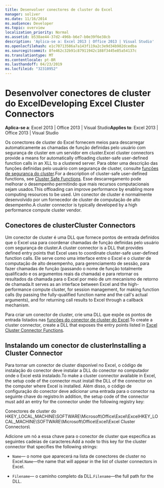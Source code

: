 ```yaml
---
title: Desenvolver conectores de cluster do Excel
manager: soliver
ms.date: 11/16/2014
ms.audience: Developer
ms.topic: overview
localization_priority: Normal
ms.assetid: b538ae44-37d2-496b-b6e7-b0e39f6e38cb
description: 'Aplica-se a: Excel 2013 | Office 2013 | Visual Studio'
ms.openlocfilehash: e1c70713586a7a143f119a2c3e9d34b982dcedba
ms.sourcegitcommit: 8fe462c32b91c87911942c188f3445e85a54137c
ms.translationtype: MT
ms.contentlocale: pt-BR
ms.lasthandoff: 04/23/2019
ms.locfileid: "32310952"
---
```

# <a name="developing-excel-cluster-connectors"></a><span data-ttu-id="12193-103">Desenvolver conectores de cluster do Excel</span><span class="sxs-lookup"><span data-stu-id="12193-103">Developing Excel Cluster Connectors</span></span>

<span data-ttu-id="12193-104">**Aplica-se a**: Excel 2013 | Office 2013 | Visual Studio</span><span class="sxs-lookup"><span data-stu-id="12193-104">**Applies to**: Excel 2013 | Office 2013 | Visual Studio</span></span> 
  
<span data-ttu-id="12193-105">Os conectores de cluster do Excel fornecem meios para descarregar automaticamente as chamadas de função definidas pelo usuário com segurança de cluster em um servidor em cluster.</span><span class="sxs-lookup"><span data-stu-id="12193-105">Excel cluster connectors provide a means for automatically offloading cluster-safe user-defined function calls in an XLL to a clustered server.</span></span> <span data-ttu-id="12193-106">Para obter uma descrição das funções definidas pelo usuário com segurança de cluster, consulte [funções de segurança do cluster](cluster-safe-functions.md).</span><span class="sxs-lookup"><span data-stu-id="12193-106">For a description of cluster-safe user-defined functions, see [Cluster Safe Functions](cluster-safe-functions.md).</span></span> <span data-ttu-id="12193-107">Esse descarregamento pode melhorar o desempenho permitindo que mais recursos computacionais sejam usados.</span><span class="sxs-lookup"><span data-stu-id="12193-107">This offloading can improve performance by enabling more computing resources to be used.</span></span> <span data-ttu-id="12193-108">Um conector de cluster é normalmente desenvolvido por um fornecedor de cluster de computação de alto desempenho.</span><span class="sxs-lookup"><span data-stu-id="12193-108">A cluster connector is typically developed by a high performance compute cluster vendor.</span></span>
  
## <a name="cluster-connectors"></a><span data-ttu-id="12193-109">Conectores de cluster</span><span class="sxs-lookup"><span data-stu-id="12193-109">Cluster Connectors</span></span>

<span data-ttu-id="12193-110">Um conector de cluster é uma DLL que fornece pontos de entrada definidos que o Excel usa para coordenar chamadas de função definidas pelo usuário com segurança de cluster.</span><span class="sxs-lookup"><span data-stu-id="12193-110">A cluster connector is a DLL that provides defined entry points that Excel uses to coordinate cluster-safe user-defined function calls.</span></span> <span data-ttu-id="12193-111">Ele serve como uma interface entre o Excel e o cluster de computação de alto desempenho, para gerenciamento de sessão, para fazer chamadas de função (passando o nome de função totalmente qualificado e os argumentos reais da chamada) e para retornar os resultados da chamada para o Excel por meio de um mecanismo de retorno de chamada.</span><span class="sxs-lookup"><span data-stu-id="12193-111">It serves as an interface between Excel and the high-performance compute cluster, for session management, for making function calls (by passing the fully-qualified function name and the call's actual arguments), and for returning call results to Excel through a callback mechanism.</span></span>
  
<span data-ttu-id="12193-112">Para criar um conector de cluster, crie uma DLL que expõe os pontos de entrada listados nas [funções do conector de cluster do Excel](excel-cluster-connector-functions.md).</span><span class="sxs-lookup"><span data-stu-id="12193-112">To create a cluster connector, create a DLL that exposes the entry points listed in [Excel Cluster Connector Functions](excel-cluster-connector-functions.md).</span></span>
  
## <a name="installing-a-cluster-connector"></a><span data-ttu-id="12193-113">Instalando um conector de cluster</span><span class="sxs-lookup"><span data-stu-id="12193-113">Installing a Cluster Connector</span></span>

<span data-ttu-id="12193-114">Para tornar um conector de cluster disponível no Excel, o código de instalação do conector deve instalar a DLL do conector no computador onde o Excel está instalado.</span><span class="sxs-lookup"><span data-stu-id="12193-114">To make a cluster connector available in Excel, the setup code of the connector must install the DLL of the connector on the computer where Excel is installed.</span></span> <span data-ttu-id="12193-115">Além disso, o código de configuração do conector deve adicionar uma entrada para o conector na seguinte chave do registro:</span><span class="sxs-lookup"><span data-stu-id="12193-115">In addition, the setup code of the connector must add an entry for the connector under the following registry key:</span></span>
  
<span data-ttu-id="12193-116">Conectores de cluster do HKEY_LOCAL_MACHINE\SOFTWARE\Microsoft\Office\Excel\Excel</span><span class="sxs-lookup"><span data-stu-id="12193-116">HKEY_LOCAL_MACHINE\SOFTWARE\Microsoft\Office\Excel\Excel Cluster Connectors\\</span></span>
  
<span data-ttu-id="12193-117">Adicione um nó a essa chave para o conector de cluster que especifica as seguintes cadeias de caracteres:</span><span class="sxs-lookup"><span data-stu-id="12193-117">Add a node to this key for the cluster connector that specifies the following strings:</span></span>
  
-  <span data-ttu-id="12193-118">`Name`— o nome que aparecerá na lista de conectores de cluster no Excel.</span><span class="sxs-lookup"><span data-stu-id="12193-118">`Name`—the name that will appear in the list of cluster connectors in Excel.</span></span>
    
-  <span data-ttu-id="12193-119">`Filename`— o caminho completo da DLL.</span><span class="sxs-lookup"><span data-stu-id="12193-119">`Filename`—the full path for the DLL.</span></span>
    

